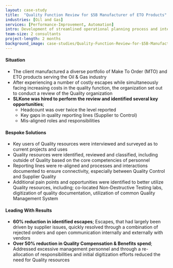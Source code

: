 ```yaml
---
layout: case-study
title:  "Quality Function Review for $5B Manufacturer of ETO Products"
industries: [Oil and Gas]
services: [Performance-Improvement, Automation]
intro: Development of streamlined operational planning process and interim activity planning model to create an automated bottoms-up, 12-month rolling operational plan and revenue forecast
team-size: 2 consultants
project-length: 2 months
background_image: case-studies/Quality-Function-Review-for-$5B-Manufacturer-of-ETO-Products.jpg
---
```


#### Situation
- The client manufactured a diverse portfolio of Make To Order (MTO)  and ETO products serving the Oil & Gas industry​
- After experiencing a number of costly escapes while simultaneously facing increasing costs in the quality function, the organization set out to conduct a review of the Quality organization​
- **SLKone was hired to perform the review and identified several key opportunities**;​
    -  Headcount was over twice the level reported​
    -  Key gaps in quality reporting lines (Supplier to Control)​
    -  Mis-aligned roles and responsibilities

#### Bespoke Solutions
- Key users of Quality resources were interviewed and surveyed as to current projects and uses​
- Quality resources were identified, reviewed and classified, including outside of Quality based on the core competencies of personnel​
- Reporting lines were re-aligned and processes and interactions documented to ensure connectivity, especially between Quality Control and Supplier Quality​
- Additional pain points and opportunities were identified to better utilize Quality resources, including; co-located Non-Destructive Testing labs, digitization of quality   documentation, utilization of common Quality Management System

#### Leading With Results
- **60% reduction in identified escapes**; Escapes, that had largely been driven by supplier issues, quickly resolved through a combination of rejected orders and open communication internally and externally with vendors​
- **Over 50% reduction in Quality Compensation & Benefits spend**; Addressed excessive management personnel and through a re-allocation of responsibilities and initial digitization efforts reduced the need for Quality resources
